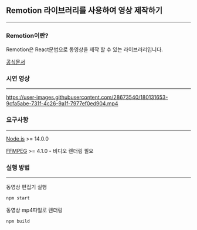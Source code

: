 ## Remotion 라이브러리를 사용하여 영상 제작하기

---

### Remotion이란?

Remotion은 React문법으로 동영상을 제작 할 수 있는 라이브러리입니다.

[공식문서](https://remotion.dev/docs)

### 시연 영상

---

https://user-images.githubusercontent.com/28673540/180131653-9cfa5abe-731f-4c26-9a1f-7977ef0ed904.mp4


### 요구사항

---

[Node.js](https://nodejs.org/en/download/) >= 14.0.0

[FFMPEG](https://github.com/adaptlearning/adapt_authoring/wiki/Installing-FFmpeg) >= 4.1.0 - 비디오 렌더링 필요

### 실행 방법

---

동영상 편집기 실행

```bash
npm start
```

동영상 mp4파일로 렌더링

```bash
npm build
```
